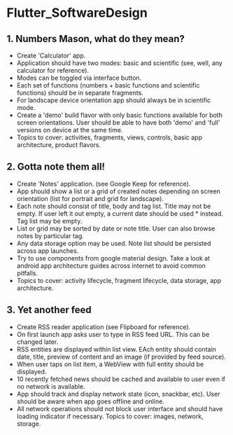 # Flutter_SoftwareDesign

## 1. Numbers Mason, what do they mean?
* Create 'Calculator' app.
* Application should have two modes: basic and scientific (see, well, any calculator for reference).
* Modes can be toggled via interface button.
* Each set of functions (numbers + basic functions and scientific functions) should be in separate fragments.
* For landscape device orientation app should always be in scientific mode.
* Create a 'demo' build flavor with only basic functions available for both screen orientations. User should be able to have both 'demo' and 'full' versions on device at the same time.
* Topics to cover: activities, fragments, views, controls, basic app architecture, product flavors.

## 2. Gotta note them all!
* Create 'Notes' application. (see Google Keep for reference).
* App should show a list or a grid of created notes depending on screen orientation (list for portrait and grid for landscape).
* Each note should consist of title, body and tag list. Title may not be empty. If user left it out empty, a current date should be used * instead. Tag list may be empty.
* List or grid may be sorted by date or note title. User can also browse notes by particular tag.
* Any data storage option may be used. Note list should be persisted across app launches.
* Try to use components from google material design. Take a look at android app architecture guides across internet to avoid common pitfalls.
* Topics to cover: activity lifecycle, fragment lifecycle, data storage, app architecture.

## 3. Yet another feed
* Create RSS reader application (see Flipboard for reference).
* On first launch app asks user to type in RSS feed URL. This can be changed later.
* RSS entities are displayed within list view. EAch entity should contain date, title, preview of content and an image (if provided by feed source).
* When user taps on list item, a WebView with full entity should be displayed.
* 10 recently fetched news should be cached and available to user even if no network is available.
* App should track and display network state (icon, snackbar, etc). User should be aware when app goes offline and online.
* All network operations should not block user interface and should have loading indicator if necessary.
Topics to cover: images, network, storage.
